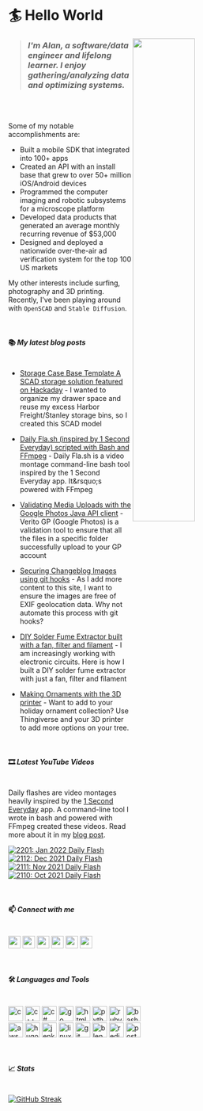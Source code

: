 # 🏄 Hello World
<img src="https://lh3.googleusercontent.com/OL2Lp9O2a5pjOdMjdq3kv3_l3W7xLVZfTBYJ1JGKXKSRlZEDJxKJxZOUmzoc95ilRh4YvtzZ604o03jLkVGa_c4eVHNfzL9jMxmZBHCL0uKaN4CbzTXlLMbP1kRFPlAHd6Mm2htW0A=w2400" align="right" width="50%" />

>### _I'm Alan, a software/data engineer and lifelong learner. I enjoy gathering/analyzing data and optimizing systems._
<br>
<br>

Some of my notable accomplishments are:

* Built a mobile SDK that integrated into 100+ apps
* Created an API with an install base that grew to over 50+ million iOS/Android devices
* Programmed the computer imaging and robotic subsystems for a microscope platform
* Developed data products that generated an average monthly recurring revenue of $53,000
* Designed and deployed a nationwide over-the-air ad verification system for the top 100 US markets

My other interests include surfing, photography and 3D printing.  Recently, I've been playing around with `OpenSCAD` and `Stable Diffusion`.

<br>

#### 📚 ___My latest blog posts___
#
<!-- BLOG-POST-LIST:START -->
* [Storage Case Base Template A SCAD storage solution featured on Hackaday](https://alansolidum.com/posts/storage-case-base-template/) - I wanted to organize my drawer space and reuse my excess Harbor Freight/Stanley storage bins, so I created this SCAD model

* [Daily Fla.sh &lpar;inspired by 1 Second Everyday&rpar; scripted with Bash and FFmpeg](https://alansolidum.com/posts/daily-flash/) - Daily Fla.sh is a video montage command-line bash tool inspired by the 1 Second Everyday app. It&amp;rsquo;s powered with FFmpeg

* [Validating Media Uploads with the Google Photos Java API client](https://alansolidum.com/posts/validating-media-uploads/) - Verito GP &lpar;Google Photos&rpar; is a validation tool to ensure that all the files in a specific folder successfully upload to your GP account

* [Securing Changeblog Images using git hooks](https://alansolidum.com/posts/securing-changeblog-images/) - As I add more content to this site, I want to ensure the images are free of EXIF geolocation data. Why not automate this process with git hooks?

* [DIY Solder Fume Extractor built with a fan, filter and filament](https://alansolidum.com/posts/solder-fume-extractor/) - I am increasingly working with electronic circuits. Here is how I built a DIY solder fume extractor with just a fan, filter and filament

* [Making Ornaments with the 3D printer](https://alansolidum.com/posts/making-ornaments/) - Want to add to your holiday ornament collection? Use Thingiverse and your 3D printer to add more options on your tree.
<!-- BLOG-POST-LIST:END -->

<br>

#### 🎞️ ___Latest YouTube Videos___
#
Daily flashes are video montages heavily inspired by the [1 Second Everyday](https://en.wikipedia.org/wiki/1_Second_Everyday) app. A command-line tool I wrote in bash and powered with FFmpeg created these videos. Read more about it in my [blog post](https://alansolidum.com/posts/daily-flash/).

<!-- BEGIN YOUTUBE-CARDS -->
[![2201: Jan 2022 Daily Flash](https://ytcards.demolab.com/?id=WNUWIJkNK2Y&title=2201%3A+Jan+2022+Daily+Flash&lang=en&timestamp=1665453579&background_color=%23515254&title_color=%23ffffff&stats_color=%23dedede&width=315 "2201: Jan 2022 Daily Flash")](https://www.youtube.com/watch?v=WNUWIJkNK2Y)
[![2112: Dec 2021 Daily Flash](https://ytcards.demolab.com/?id=l_KRhrnOXyM&title=2112%3A+Dec+2021+Daily+Flash&lang=en&timestamp=1662580820&background_color=%23515254&title_color=%23ffffff&stats_color=%23dedede&width=315 "2112: Dec 2021 Daily Flash")](https://www.youtube.com/watch?v=l_KRhrnOXyM)
[![2111: Nov 2021 Daily Flash](https://ytcards.demolab.com/?id=bsDv-ZAswSA&title=2111%3A+Nov+2021+Daily+Flash&lang=en&timestamp=1662570017&background_color=%23515254&title_color=%23ffffff&stats_color=%23dedede&width=315 "2111: Nov 2021 Daily Flash")](https://www.youtube.com/watch?v=bsDv-ZAswSA)
[![2110: Oct 2021 Daily Flash](https://ytcards.demolab.com/?id=rNgCvllyxGw&title=2110%3A+Oct+2021+Daily+Flash&lang=en&timestamp=1662524267&background_color=%23515254&title_color=%23ffffff&stats_color=%23dedede&width=315 "2110: Oct 2021 Daily Flash")](https://www.youtube.com/watch?v=rNgCvllyxGw)
<!-- END YOUTUBE-CARDS -->

<br>

#### 📫 ___Connect with me___
#
<p align="left">
<a href="https://linkedin.com/in/alansolidum" target="blank"><img width="25" height="25" src="https://cdn.jsdelivr.net/npm/simple-icons@v7/icons/linkedin.svg" /></a>
<a href="https://fb.com/alan.solidum" target="blank"><img width="25" height="25" src="https://cdn.jsdelivr.net/npm/simple-icons@v7/icons/facebook.svg" /></a>
<a href="https://instagram.com/surfingsoul" target="blank"><img width="25" height="25" src="https://cdn.jsdelivr.net/npm/simple-icons@v7/icons/instagram.svg" /></a>
<a href="https://www.youtube.com/c/alansolidum" target="blank"><img width="25" height="25" src="https://cdn.jsdelivr.net/npm/simple-icons@v7/icons/youtube.svg" /></a>
<a href="https://www.thingiverse.com/a1s0/designs" target="blank"><img width="25" height="25" src="https://cdn.jsdelivr.net/npm/simple-icons@v7/icons/thingiverse.svg" /></a>
<a href="https://ko-fi.com/also_" target="blank"><img width="25" height="25" src="https://cdn.jsdelivr.net/npm/simple-icons@v7/icons/kofi.svg" /></a>
<p>

<br>

#### 🛠️ ___Languages and Tools___
#
<p align="left">
<img width="30" height="30" src="https://cdn.jsdelivr.net/npm/simple-icons@v7/icons/c.svg" alt="c" />
<img width="30" height="30" src="https://cdn.jsdelivr.net/npm/simple-icons@v7/icons/cplusplus.svg" alt="c++" />
<img width="30" height="30" src="https://cdn.jsdelivr.net/npm/simple-icons@v7/icons/csharp.svg" alt="c#" />
<img width="30" height="30" src="https://cdn.jsdelivr.net/npm/simple-icons@v7/icons/go.svg" alt="go" />
<img width="30" height="30" src="https://cdn.jsdelivr.net/npm/simple-icons@v7/icons/html5.svg" alt="html5" />
<img width="30" height="30" src="https://cdn.jsdelivr.net/npm/simple-icons@v7/icons/python.svg" alt="python" />
<img width="30" height="30" src="https://cdn.jsdelivr.net/npm/simple-icons@v7/icons/rubyonrails.svg" alt="rubyonrails" />
<img width="30" height="30" src="https://cdn.jsdelivr.net/npm/simple-icons@v7/icons/gnubash.svg" alt="bash" />
<br>
<img width="30" height="30" src="https://cdn.jsdelivr.net/npm/simple-icons@v7/icons/amazon.svg" alt="aws" />
<img width="30" height="30" src="https://cdn.jsdelivr.net/npm/simple-icons@v7/icons/hugo.svg" alt="hugo" />
<img width="30" height="30" src="https://cdn.jsdelivr.net/npm/simple-icons@v7/icons/jenkins.svg" alt="jenkins" />
<img width="30" height="30" src="https://cdn.jsdelivr.net/npm/simple-icons@v7/icons/linux.svg" alt="linux" />
<img width="30" height="30" src="https://cdn.jsdelivr.net/npm/simple-icons@v7/icons/git.svg" alt="git" />
<img width="30" height="30" src="https://cdn.jsdelivr.net/npm/simple-icons@v7/icons/blender.svg" alt="blender" />
<img width="30" height="30" src="https://cdn.jsdelivr.net/npm/simple-icons@v7/icons/redis.svg" alt="redis" />
<img width="30" height="30" src="https://cdn.jsdelivr.net/npm/simple-icons@v7/icons/postgresql.svg" alt="postgres" />
</p>

<br>

#### 📈 ___Stats___
#
[![GitHub Streak](https://streak-stats.demolab.com?user=asolidum&theme=algolia)](https://git.io/streak-stats)
